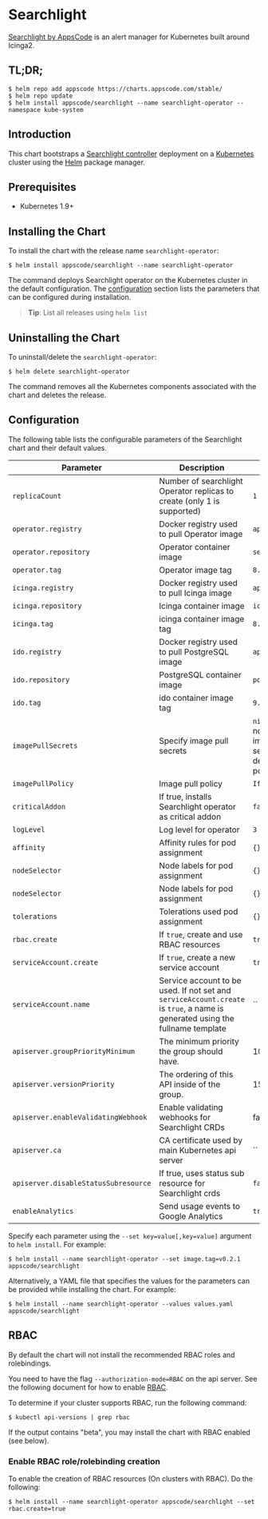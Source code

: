 # Searchlight
[Searchlight by AppsCode](https://go.searchlight.dev/icinga-operator) is an alert manager for Kubernetes built around Icinga2.

## TL;DR;

```console
$ helm repo add appscode https://charts.appscode.com/stable/
$ helm repo update
$ helm install appscode/searchlight --name searchlight-operator --namespace kube-system
```

## Introduction

This chart bootstraps a [Searchlight controller](https://go.searchlight.dev/icinga-operator) deployment on a [Kubernetes](http://kubernetes.io) cluster using the [Helm](https://helm.sh) package manager.

## Prerequisites

- Kubernetes 1.9+

## Installing the Chart
To install the chart with the release name `searchlight-operator`:

```console
$ helm install appscode/searchlight --name searchlight-operator
```

The command deploys Searchlight operator on the Kubernetes cluster in the default configuration. The [configuration](#configuration) section lists the parameters that can be configured during installation.

> **Tip**: List all releases using `helm list`

## Uninstalling the Chart

To uninstall/delete the `searchlight-operator`:

```console
$ helm delete searchlight-operator
```

The command removes all the Kubernetes components associated with the chart and deletes the release.

## Configuration

The following table lists the configurable parameters of the Searchlight chart and their default values.

| Parameter                            | Description                                                             | Default            |
| ------------------------------------ | -----------------------------------------------------------------       | ------------------ |
| `replicaCount`                       | Number of searchlight Operator replicas to create (only 1 is supported) | `1`                |
| `operator.registry`                  | Docker registry used to pull Operator image                             | `appscode`         |
| `operator.repository`                | Operator container image                                                | `searchlight`      |
| `operator.tag`                       | Operator image tag                                                      | `8.0.0`       |
| `icinga.registry`                    | Docker registry used to pull Icinga image                               | `appscode`         |
| `icinga.repository`                  | Icinga container image                                                  | `icinga`           |
| `icinga.tag`                         | icinga container image tag                                              | `8.0.0-k8s`   |
| `ido.registry`                       | Docker registry used to pull PostgreSQL image                           | `appscode`         |
| `ido.repository`                     | PostgreSQL container image                                              | `postgress`        |
| `ido.tag`                            | ido container image tag                                                 | `9.5-alpine`       |
| `imagePullSecrets`                   | Specify image pull secrets                                              | `nil` (does not add image pull secrets to deployed pods) |
| `imagePullPolicy`                    | Image pull policy                                                       | `IfNotPresent`     |
| `criticalAddon`                      | If true, installs Searchlight operator as critical addon                | `false`            |
| `logLevel`                           | Log level for operator                                                  | `3`                |
| `affinity`                           | Affinity rules for pod assignment                                       | `{}`               |
| `nodeSelector`                       | Node labels for pod assignment                                          | `{}`               |
| `nodeSelector`                       | Node labels for pod assignment                                          | `{}`               |
| `tolerations`                        | Tolerations used pod assignment                                         | `{}`               |
| `rbac.create`                        | If `true`, create and use RBAC resources                                | `true`             |
| `serviceAccount.create`              | If `true`, create a new service account                                 | `true`             |
| `serviceAccount.name`                | Service account to be used. If not set and `serviceAccount.create` is `true`, a name is generated using the fullname template | `` |
| `apiserver.groupPriorityMinimum`     | The minimum priority the group should have.                             | 10000              |
| `apiserver.versionPriority`          | The ordering of this API inside of the group.                           | 15                 |
| `apiserver.enableValidatingWebhook`  | Enable validating webhooks for Searchlight CRDs                         | false              |
| `apiserver.ca`                       | CA certificate used by main Kubernetes api server                       | ``                 |
| `apiserver.disableStatusSubresource` | If true, uses status sub resource for Searchlight crds                  | `false`            |
| `enableAnalytics`                    | Send usage events to Google Analytics                                   | `true`             |

Specify each parameter using the `--set key=value[,key=value]` argument to `helm install`. For example:

```console
$ helm install --name searchlight-operator --set image.tag=v0.2.1 appscode/searchlight
```

Alternatively, a YAML file that specifies the values for the parameters can be provided while
installing the chart. For example:

```console
$ helm install --name searchlight-operator --values values.yaml appscode/searchlight
```

## RBAC
By default the chart will not install the recommended RBAC roles and rolebindings.

You need to have the flag `--authorization-mode=RBAC` on the api server. See the following document for how to enable [RBAC](https://kubernetes.io/docs/admin/authorization/rbac/).

To determine if your cluster supports RBAC, run the following command:

```console
$ kubectl api-versions | grep rbac
```

If the output contains "beta", you may install the chart with RBAC enabled (see below).

### Enable RBAC role/rolebinding creation

To enable the creation of RBAC resources (On clusters with RBAC). Do the following:

```console
$ helm install --name searchlight-operator appscode/searchlight --set rbac.create=true
```
